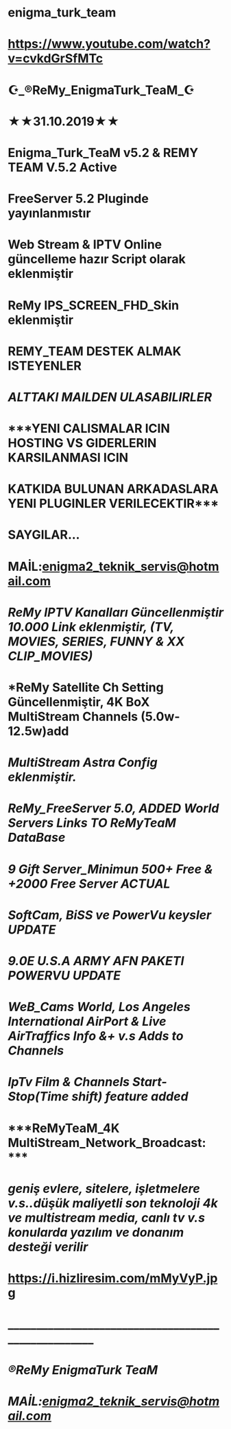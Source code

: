 # enigma_turk_team
# https://www.youtube.com/watch?v=cvkdGrSfMTc

# ☪️_®ReMy_EnigmaTurk_TeaM_☪️
#              ★★31.10.2019★★
#         Enigma_Turk_TeaM v5.2 & REMY TEAM V.5.2 Active
# FreeServer 5.2 Pluginde yayınlanmıstır
# Web Stream & IPTV Online güncelleme hazır Script olarak eklenmiştir
# ReMy IPS_SCREEN_FHD_Skin eklenmiştir
#     REMY_TEAM DESTEK ALMAK ISTEYENLER
# ***ALTTAKI MAILDEN ULASABILIRLER***
# ***YENI CALISMALAR ICIN HOSTING VS GIDERLERIN KARSILANMASI ICIN
# KATKIDA BULUNAN ARKADASLARA YENI PLUGINLER VERILECEKTIR***
# SAYGILAR...
# MAİL:enigma2_teknik_servis@hotmail.com

# ***ReMy IPTV Kanalları Güncellenmiştir 10.000 Link eklenmiştir, (TV, MOVIES, SERIES, FUNNY & XX CLIP_MOVIES)***
# ***ReMy Satellite Ch Setting Güncellenmiştir, 4K BoX MultiStream Channels (5.0w-12.5w)add**
# ***MultiStream Astra Config eklenmiştir.***
# ***ReMy_FreeServer 5.0, ADDED World Servers Links TO  ReMyTeaM DataBase***
# ***9 Gift Server_Minimun 500+ Free &  +2000 Free Server ACTUAL***
# ***SoftCam, BiSS ve PowerVu keysler UPDATE***
# ***9.0E U.S.A ARMY AFN PAKETI POWERVU UPDATE***
# ***WeB_Cams World, Los Angeles International AirPort & Live AirTraffics Info &+ v.s Adds to Channels***
# ***IpTv Film & Channels Start-Stop(Time shift) feature added***
# ***ReMyTeaM_4K MultiStream_Network_Broadcast: ***
# ***geniş evlere, sitelere, işletmelere v.s..düşük maliyetli son teknoloji 4k ve multistream media, canlı tv v.s konularda yazılım ve donanım desteği verilir***
# https://i.hizliresim.com/mMyVyP.jpg
# ____________________________________________________
#               ***®ReMy EnigmaTurk TeaM***  
# ***MAİL:enigma2_teknik_servis@hotmail.com***
